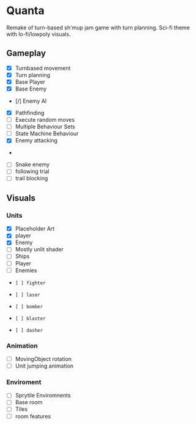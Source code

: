 # Quanta
Remake of turn-based sh'mup jam game with turn planning.
Sci-fi theme with lo-fi/lowpoly visuals.

## Gameplay
- [X] Turnbased movement
-   [X] Turn planning 
- [X] Base Player
- [X] Base Enemy
- [/] Enemy AI
-   [X] Pathfinding
-   [ ] Execute random moves
-   [ ] Multiple Behaviour Sets
-   [ ] State Machine Behaviour
- [X] Enemy attacking
- 
- [ ] Snake enemy
-   [ ] following trial
-   [ ] trail blocking

## Visuals
### Units
- [X] Placeholder Art
-   [X] player
-   [X] Enemy 
- [ ] Mostly unlit shader
- [ ] Ships
-   [ ] Player
-   [ ] Enemies
-     [ ] fighter 
-     [ ] laser 
-     [ ] bomber 
-     [ ] blaster 
-     [ ] dasher 
### Animation
- [ ] MovingObject rotation
- [ ] Unit jumping animation
### Enviroment
- [ ] Sprytile Enviromnents
-   [ ] Base room
-   [ ] Tiles
-   [ ] room features
